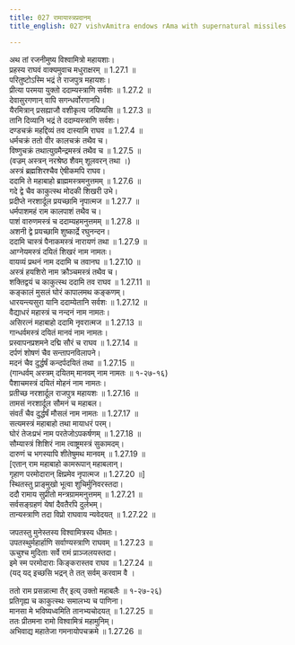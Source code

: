 ```yaml
---
title: 027 रामायास्त्रप्रदानम्
title_english: 027 vishvAmitra endows rAma with supernatural missiles

---
```

<div class="audioEmbed"  caption="श्रीराम-हरिसीताराममूर्ति-घनपाठिभ्यां वचनम्" src="https://archive.org/download/Ramayana-recitation-Sriram-harisItArAmamUrti-Ghanapaati-v2/Kanda_1/Kanda_1_BK-027-Ramaayastra_Pradhaanam.mp3"></div>

अथ तां रजनीमुष्य विश्वामित्रो महायशाः।  
प्रहस्य राघवं वाक्यमुवाच मधुराक्षरम् ॥ 1.27.1 ॥   
परितुष्टोऽस्मि भद्रं ते राजपुत्र महायशः।  
प्रीत्या परमया युक्तो ददाम्यस्त्राणि सर्वशः ॥ 1.27.2 ॥   
देवासुरगणान् वापि सगन्धर्वोरगानपि।  
यैरमित्रान् प्रसह्याजौ वशीकृत्य जयिष्यसि ॥ 1.27.3 ॥   
तानि दिव्यानि भद्रं ते ददाम्यस्त्राणि सर्वशः।  
दण्डचक्रं महद्दिव्यं तव दास्यामि राघव ॥ 1.27.4 ॥   
धर्मचक्रं ततो वीर कालचक्रं तथैव च।  
विष्णुचक्रं तथात्युग्रमैन्द्रमस्त्रं तथैव च ॥ 1.27.5 ॥   
(वज्रम् अस्त्रन् नरश्रेष्ठ शैवम् शूलवरन् तथा ।)  
अस्त्रं ब्रह्मशिरश्चैव ऐषीकमपि राघव।  
ददामि ते महाबाहो ब्राह्ममस्त्रमनुत्तमम् ॥ 1.27.6 ॥   
गदे द्वे चैव काकुत्स्थ मोदकी शिखरी उभे।  
प्रदीप्ते नरशार्दूल प्रयच्छामि नृपात्मज ॥ 1.27.7 ॥   
धर्मपाशमहं राम कालपाशं तथैव च।  
पाशं वारुणमस्त्रं च ददाम्यहमनुत्तमम् ॥ 1.27.8 ॥   
अशनी द्वे प्रयच्छामि शुष्कार्द्रे रघुनन्दन।  
ददामि चास्त्रं पैनाकमस्त्रं नारायणं तथा ॥ 1.27.9 ॥   
आग्नेयमस्त्रं दयितं शिखरं नाम नामतः।  
वायव्यं प्रथनं नाम ददामि च तवानघ ॥ 1.27.10 ॥   
अस्त्रं हयशिरो नाम क्रौञ्चमस्त्रं तथैव च।  
शक्तिद्वयं च काकुत्स्थ ददामि तव राघव ॥ 1.27.11 ॥   
कङ्कालं मुसलं घोरं कापालमथ कङ्कणम्।  
धारयन्त्यसुरा यानि ददाम्येतानि सर्वशः ॥ 1.27.12 ॥   
वैद्याधरं महास्त्रं च नन्दनं नाम नामतः।  
असिरत्नं महाबाहो ददामि नृवरात्मज ॥ 1.27.13 ॥   
गान्धर्वमस्त्रं दयितं मानवं नाम नामतः।  
प्रस्वापनप्रशमने दद्मि सौरं च राघव ॥ 1.27.14 ॥   
दर्पणं शोषणं चैव सन्तापनविलापने।  
मदनं चैव दुर्द्धर्षं कन्दर्पदयितं तथा ॥ 1.27.15 ॥   
(गान्धर्वम् अस्त्रम् दयितम् मानवम् नाम नामतः ॥ १-२७-१६)  
पैशाचमस्त्रं दयितं मोहनं नाम नामतः।  
प्रतीच्छ नरशार्दूल राजपुत्र महायशः ॥ 1.27.16 ॥   
तामसं नरशार्दूल सौमनं च महाबल।  
संवर्तं चैव दुर्द्धर्षं मौसलं नाम नामतः ॥ 1.27.17 ॥   
सत्यमस्त्रं महाबाहो तथा मायाधरं परम्।  
घोरं तेजःप्रभं नाम परतेजोऽपकर्षणम् ॥ 1.27.18 ॥   
सौम्यास्त्रं शिशिरं नाम त्वाष्ट्रमस्त्रं सुकामदम्।  
दारुणं च भगस्यापि शीतेषुमथ मानवम् ॥ 1.27.19 ॥   
[एतान् राम महाबाहो कामरूपान् महाबलान्।  
गृहाण परमोदारान् क्षिप्रमेव नृपात्मज ॥ 1.27.20 ॥]   
स्थितस्तु प्राङ्मुखो भूत्वा शुचिर्मुनिवरस्तदा।  
ददौ रामाय सुप्रीतो मन्त्रग्राममनुत्तमम् ॥ 1.27.21 ॥   
सर्वसङ्ग्रहणं येषां दैवतैरपि दुर्लभम्।  
तान्यस्त्राणि तदा विप्रो राघवाय न्यवेदयत् ॥ 1.27.22 ॥   

जपतस्तु मुनेस्तस्य विश्वामित्रस्य धीमतः।  
उपतस्थुर्महार्हाणि सर्वाण्यस्त्राणि राघवम् ॥ 1.27.23 ॥   
ऊचुश्च मुदिताः सर्वे रामं प्राञ्जलयस्तदा।  
इमे स्म परमोदाराः किङ्करास्तव राघव ॥ 1.27.24 ॥   
(यद् यद् इच्छसि भद्रन् ते तत् सर्वम् करवाम वै ।  

ततो राम प्रसन्नात्मा तैर् इत्य् उक्तो महाबलैः ॥ १-२७-२६)  
प्रतिगृह्य च काकुत्स्थः समालभ्य च पाणिना।  
मानसा मे भविष्यध्वमिति तानभ्यचोदयत् ॥ 1.27.25 ॥   
ततः प्रीतमना रामो विश्वामित्रं महामुनिम्।  
अभिवाद्य महातेजा गमनायोपचक्रमे ॥ 1.27.26 ॥   